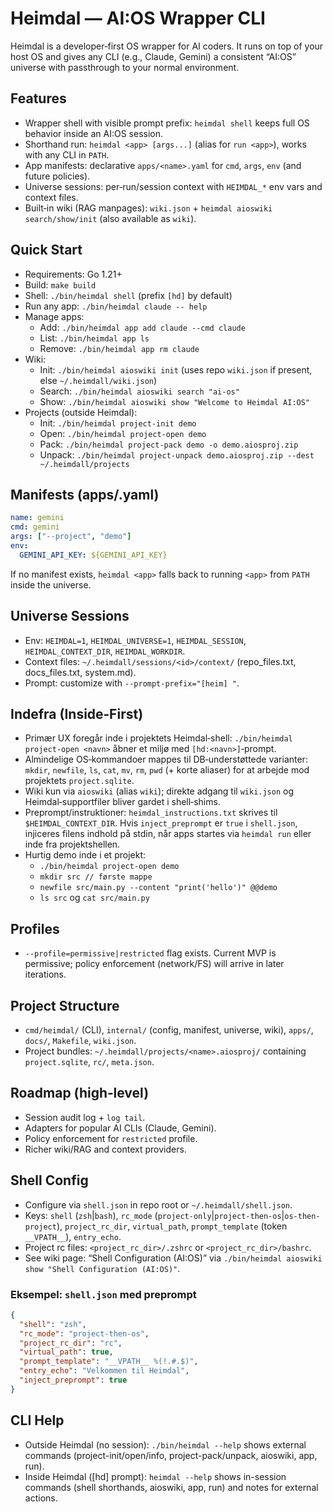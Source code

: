 # Heimdal — AI:OS Wrapper CLI

Heimdal is a developer‑first OS wrapper for AI coders. It runs on top of your host OS and gives any CLI (e.g., Claude, Gemini) a consistent “AI:OS” universe with passthrough to your normal environment.

## Features
- Wrapper shell with visible prompt prefix: `heimdal shell` keeps full OS behavior inside an AI:OS session.
- Shorthand run: `heimdal <app> [args...]` (alias for `run <app>`), works with any CLI in `PATH`.
- App manifests: declarative `apps/<name>.yaml` for `cmd`, `args`, `env` (and future policies).
- Universe sessions: per‑run/session context with `HEIMDAL_*` env vars and context files.
- Built‑in wiki (RAG manpages): `wiki.json` + `heimdal aioswiki search/show/init` (also available as `wiki`).

## Quick Start
- Requirements: Go 1.21+
- Build: `make build`
- Shell: `./bin/heimdal shell` (prefix `[hd]` by default)
- Run any app: `./bin/heimdal claude -- help`
- Manage apps:
  - Add: `./bin/heimdal app add claude --cmd claude`
  - List: `./bin/heimdal app ls`
  - Remove: `./bin/heimdal app rm claude`
- Wiki:
  - Init: `./bin/heimdal aioswiki init` (uses repo `wiki.json` if present, else `~/.heimdall/wiki.json`)
  - Search: `./bin/heimdal aioswiki search "ai-os"`
  - Show: `./bin/heimdal aioswiki show "Welcome to Heimdal AI:OS"`
 - Projects (outside Heimdal):
   - Init: `./bin/heimdal project-init demo`
   - Open: `./bin/heimdal project-open demo`
   - Pack: `./bin/heimdal project-pack demo -o demo.aiosproj.zip`
   - Unpack: `./bin/heimdal project-unpack demo.aiosproj.zip --dest ~/.heimdall/projects`

## Manifests (apps/<name>.yaml)
```yaml
name: gemini
cmd: gemini
args: ["--project", "demo"]
env:
  GEMINI_API_KEY: ${GEMINI_API_KEY}
```
If no manifest exists, `heimdal <app>` falls back to running `<app>` from `PATH` inside the universe.

## Universe Sessions
- Env: `HEIMDAL=1`, `HEIMDAL_UNIVERSE=1`, `HEIMDAL_SESSION`, `HEIMDAL_CONTEXT_DIR`, `HEIMDAL_WORKDIR`.
- Context files: `~/.heimdall/sessions/<id>/context/` (repo_files.txt, docs_files.txt, system.md).
- Prompt: customize with `--prompt-prefix="[heim] "`.

## Indefra (Inside‑First)
- Primær UX foregår inde i projektets Heimdal‑shell: `./bin/heimdal project-open <navn>` åbner et miljø med `[hd:<navn>]`‑prompt.
- Almindelige OS‑kommandoer mappes til DB‑understøttede varianter: `mkdir`, `newfile`, `ls`, `cat`, `mv`, `rm`, `pwd` (+ korte aliaser) for at arbejde mod projektets `project.sqlite`.
- Wiki kun via `aioswiki` (alias `wiki`); direkte adgang til `wiki.json` og Heimdal‑supportfiler bliver gardet i shell‑shims.
- Preprompt/instruktioner: `heimdal_instructions.txt` skrives til `$HEIMDAL_CONTEXT_DIR`. Hvis `inject_preprompt` er `true` i `shell.json`, injiceres filens indhold på stdin, når apps startes via `heimdal run` eller inde fra projektshellen.
- Hurtig demo inde i et projekt:
  - `./bin/heimdal project-open demo`
  - `mkdir src // første mappe`
  - `newfile src/main.py --content "print('hello')" @@demo`
  - `ls src` og `cat src/main.py`

## Profiles
- `--profile=permissive|restricted` flag exists. Current MVP is permissive; policy enforcement (network/FS) will arrive in later iterations.

## Project Structure
- `cmd/heimdal/` (CLI), `internal/` (config, manifest, universe, wiki), `apps/`, `docs/`, `Makefile`, `wiki.json`.
 - Project bundles: `~/.heimdall/projects/<name>.aiosproj/` containing `project.sqlite`, `rc/`, `meta.json`.

## Roadmap (high‑level)
- Session audit log + `log tail`.
- Adapters for popular AI CLIs (Claude, Gemini).
- Policy enforcement for `restricted` profile.
- Richer wiki/RAG and context providers.

## Shell Config
- Configure via `shell.json` in repo root or `~/.heimdall/shell.json`.
- Keys: `shell` (`zsh`|`bash`), `rc_mode` (`project-only`|`project-then-os`|`os-then-project`), `project_rc_dir`, `virtual_path`, `prompt_template` (token `__VPATH__`), `entry_echo`.
- Project rc files: `<project_rc_dir>/.zshrc` or `<project_rc_dir>/bashrc`.
- See wiki page: “Shell Configuration (AI:OS)” via `./bin/heimdal aioswiki show "Shell Configuration (AI:OS)"`.

### Eksempel: `shell.json` med preprompt
```json
{
  "shell": "zsh",
  "rc_mode": "project-then-os",
  "project_rc_dir": "rc",
  "virtual_path": true,
  "prompt_template": "__VPATH__ %(!.#.$)",
  "entry_echo": "Velkommen til Heimdal",
  "inject_preprompt": true
}
```

## CLI Help
- Outside Heimdal (no session): `./bin/heimdal --help` shows external commands (project-init/open/info, project-pack/unpack, aioswiki, app, run).
- Inside Heimdal ([hd] prompt): `heimdal --help` shows in-session commands (shell shorthands, aioswiki, app, run) and notes for external actions.
